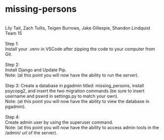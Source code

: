 # missing-persons
<br>
Lily Tait, Zach Tullis, Teigen Burrows, Jake Gillespie, Shandon Lindquist
<br>
Team 15
<br><br>
Step 1:
<br>
Install your .venv in VSCode after zipping the code to your computer from Git.
<br><br>
Step 2:
<br>
Install Django and Update Pip.<br>
Note: (at this point you will now have the ability to run the server).
<br><br>
Step 3:
Create a database in pgadmin titled: missing_persons, install psycopg2, and
insert the two migration commands (be sure to insert username and pswrd in settings.py to match your own).<br>
Note: (at this point you will now have the ability to view the database in pgadmin).
<br><br>
Step 4:
<br>
Create admin user by using the superuser command.<br>
Note: (at this point you will now have the ability to access admin tools in the /admin/ url of the server).



